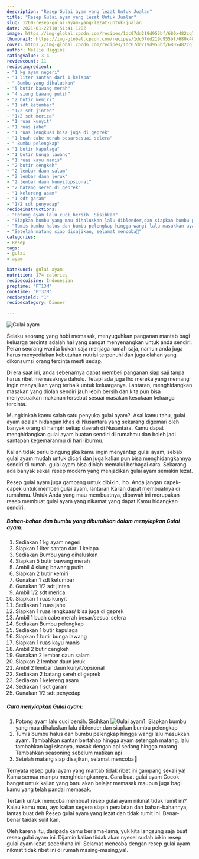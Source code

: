 ```yaml
---
description: "Resep Gulai ayam yang lezat Untuk Jualan"
title: "Resep Gulai ayam yang lezat Untuk Jualan"
slug: 1260-resep-gulai-ayam-yang-lezat-untuk-jualan
date: 2021-01-22T10:51:41.128Z
image: https://img-global.cpcdn.com/recipes/1dc07dd219d955bf/680x482cq70/gulai-ayam-foto-resep-utama.jpg
thumbnail: https://img-global.cpcdn.com/recipes/1dc07dd219d955bf/680x482cq70/gulai-ayam-foto-resep-utama.jpg
cover: https://img-global.cpcdn.com/recipes/1dc07dd219d955bf/680x482cq70/gulai-ayam-foto-resep-utama.jpg
author: Nellie Higgins
ratingvalue: 3.4
reviewcount: 11
recipeingredient:
- "1 kg ayam negeri"
- "1 liter santan dari 1 kelapa"
- " Bumbu yang dihaluskan"
- "5 butir bawang merah"
- "4 siung bawang putih"
- "2 butir kemiri"
- "1 sdt ketumbar"
- "1/2 sdt jinten"
- "1/2 sdt merica"
- "1 ruas kunyit"
- "1 ruas jahe"
- "1 ruas lengkuas bisa juga di geprek"
- "1 buah cabe merah besarsesuai selera"
- " Bumbu pelengkap"
- "1 butir kapulaga"
- "1 butir bunga lawang"
- "1 ruas kayu manis"
- "2 butir cengkeh"
- "2 lembar daun salam"
- "2 lembar daun jeruk"
- "2 lembar daun kunyitopsional"
- "2 batang sereh di geprek"
- "1 kelereng asam"
- "1 sdt garam"
- "1/2 sdt penyedap"
recipeinstructions:
- "Potong ayam lalu cuci bersih. Sisihkan"
- "Siapkan bumbu yang mau dihaluskan lalu diblender,dan siapkan bumbu pelengkap"
- "Tumis bumbu halus dan bumbu pelengkap hingga wangi lalu masukkan ayam. Tambahkan santan bertahap hingga ayam setengah matang, lalu tambahkan lagi sisanya, masak dengan api sedang hingga matang. Tambahkan seasoning sebelum matikan api"
- "Setelah matang siap disajikan, selamat mencoba🙏"
categories:
- Resep
tags:
- gulai
- ayam

katakunci: gulai ayam 
nutrition: 174 calories
recipecuisine: Indonesian
preptime: "PT13M"
cooktime: "PT37M"
recipeyield: "1"
recipecategory: Dinner

---
```



![Gulai ayam](https://img-global.cpcdn.com/recipes/1dc07dd219d955bf/680x482cq70/gulai-ayam-foto-resep-utama.jpg)

Selaku seorang yang hobi memasak, menyuguhkan panganan mantab bagi keluarga tercinta adalah hal yang sangat menyenangkan untuk anda sendiri. Peran seorang  wanita bukan saja menjaga rumah saja, namun anda juga harus menyediakan kebutuhan nutrisi terpenuhi dan juga olahan yang dikonsumsi orang tercinta mesti sedap.

Di era  saat ini, anda sebenarnya dapat membeli panganan siap saji tanpa harus ribet memasaknya dahulu. Tetapi ada juga lho mereka yang memang ingin menyajikan yang terbaik untuk keluarganya. Lantaran, menghidangkan masakan yang diolah sendiri jauh lebih bersih dan kita pun bisa menyesuaikan makanan tersebut sesuai masakan kesukaan keluarga tercinta. 



Mungkinkah kamu salah satu penyuka gulai ayam?. Asal kamu tahu, gulai ayam adalah hidangan khas di Nusantara yang sekarang digemari oleh banyak orang di hampir setiap daerah di Nusantara. Kamu dapat menghidangkan gulai ayam buatan sendiri di rumahmu dan boleh jadi santapan kegemaranmu di hari liburmu.

Kalian tidak perlu bingung jika kamu ingin menyantap gulai ayam, sebab gulai ayam mudah untuk dicari dan juga kalian pun bisa menghidangkannya sendiri di rumah. gulai ayam bisa diolah memalui berbagai cara. Sekarang ada banyak sekali resep modern yang menjadikan gulai ayam semakin lezat.

Resep gulai ayam juga gampang untuk dibikin, lho. Anda jangan capek-capek untuk membeli gulai ayam, lantaran Kalian dapat membuatnya di rumahmu. Untuk Anda yang mau membuatnya, dibawah ini merupakan resep membuat gulai ayam yang nikamat yang dapat Kamu hidangkan sendiri.

<!--inarticleads1-->

##### Bahan-bahan dan bumbu yang dibutuhkan dalam menyiapkan Gulai ayam:

1. Sediakan 1 kg ayam negeri
1. Siapkan 1 liter santan dari 1 kelapa
1. Sediakan  Bumbu yang dihaluskan
1. Siapkan 5 butir bawang merah
1. Ambil 4 siung bawang putih
1. Siapkan 2 butir kemiri
1. Gunakan 1 sdt ketumbar
1. Gunakan 1/2 sdt jinten
1. Ambil 1/2 sdt merica
1. Siapkan 1 ruas kunyit
1. Sediakan 1 ruas jahe
1. Siapkan 1 ruas lengkuas/ bisa juga di geprek
1. Ambil 1 buah cabe merah besar/sesuai selera
1. Sediakan  Bumbu pelengkap
1. Sediakan 1 butir kapulaga
1. Siapkan 1 butir bunga lawang
1. Siapkan 1 ruas kayu manis
1. Ambil 2 butir cengkeh
1. Gunakan 2 lembar daun salam
1. Siapkan 2 lembar daun jeruk
1. Ambil 2 lembar daun kunyit/opsional
1. Sediakan 2 batang sereh di geprek
1. Sediakan 1 kelereng asam
1. Sediakan 1 sdt garam
1. Gunakan 1/2 sdt penyedap




<!--inarticleads2-->

##### Cara menyiapkan Gulai ayam:

1. Potong ayam lalu cuci bersih. Sisihkan
<img src="//assets-global.cpcdn.com/assets/icons/button_play-2c75c40dde080a61004c1f40b05d8f140eaff45d7e9e6481dc71c63d2e7c4909.png" alt="Gulai ayam">1. Siapkan bumbu yang mau dihaluskan lalu diblender,dan siapkan bumbu pelengkap
1. Tumis bumbu halus dan bumbu pelengkap hingga wangi lalu masukkan ayam. Tambahkan santan bertahap hingga ayam setengah matang, lalu tambahkan lagi sisanya, masak dengan api sedang hingga matang. Tambahkan seasoning sebelum matikan api
1. Setelah matang siap disajikan, selamat mencoba🙏




Ternyata resep gulai ayam yang mantab tidak ribet ini gampang sekali ya! Kamu semua mampu menghidangkannya. Cara buat gulai ayam Cocok banget untuk kalian yang baru akan belajar memasak maupun juga bagi kamu yang telah pandai memasak.

Tertarik untuk mencoba membuat resep gulai ayam nikmat tidak rumit ini? Kalau kamu mau, ayo kalian segera siapin peralatan dan bahan-bahannya, lantas buat deh Resep gulai ayam yang lezat dan tidak rumit ini. Benar-benar taidak sulit kan. 

Oleh karena itu, daripada kamu berlama-lama, yuk kita langsung saja buat resep gulai ayam ini. Dijamin kalian tiidak akan nyesel sudah bikin resep gulai ayam lezat sederhana ini! Selamat mencoba dengan resep gulai ayam nikmat tidak ribet ini di rumah masing-masing,ya!.

